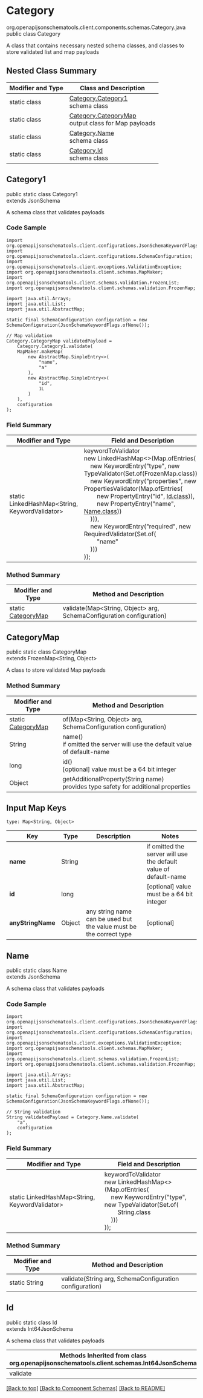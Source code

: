 # Category
org.openapijsonschematools.client.components.schemas.Category.java
public class Category

A class that contains necessary nested schema classes, and classes to store validated list and map payloads

## Nested Class Summary
| Modifier and Type | Class and Description |
| ----------------- | ---------------------- |
| static class | [Category.Category1](#category1)<br> schema class |
| static class | [Category.CategoryMap](#categorymap)<br> output class for Map payloads |
| static class | [Category.Name](#name)<br> schema class |
| static class | [Category.Id](#id)<br> schema class |

## Category1
public static class Category1<br>
extends JsonSchema

A schema class that validates payloads

### Code Sample
```
import org.openapijsonschematools.client.configurations.JsonSchemaKeywordFlags;
import org.openapijsonschematools.client.configurations.SchemaConfiguration;
import org.openapijsonschematools.client.exceptions.ValidationException;
import org.openapijsonschematools.client.schemas.MapMaker;
import org.openapijsonschematools.client.schemas.validation.FrozenList;
import org.openapijsonschematools.client.schemas.validation.FrozenMap;

import java.util.Arrays;
import java.util.List;
import java.util.AbstractMap;

static final SchemaConfiguration configuration = new SchemaConfiguration(JsonSchemaKeywordFlags.ofNone());

// Map validation
Category.CategoryMap validatedPayload =
    Category.Category1.validate(
    MapMaker.makeMap(
        new AbstractMap.SimpleEntry<>(
            "name",
            "a"
        ),
        new AbstractMap.SimpleEntry<>(
            "id",
            1L
        )
    ),
    configuration
);
```

### Field Summary
| Modifier and Type | Field and Description |
| ----------------- | ---------------------- |
| static LinkedHashMap<String, KeywordValidator> |keywordToValidator<br/>new LinkedHashMap<>(Map.ofEntries(<br/>&nbsp;&nbsp;&nbsp;&nbsp;new KeywordEntry("type", new TypeValidator(Set.of(FrozenMap.class))),<br/>&nbsp;&nbsp;&nbsp;&nbsp;new KeywordEntry("properties", new PropertiesValidator(Map.ofEntries(<br>&nbsp;&nbsp;&nbsp;&nbsp;&nbsp;&nbsp;&nbsp;&nbsp;new PropertyEntry("id", [Id.class](#id))),<br>&nbsp;&nbsp;&nbsp;&nbsp;&nbsp;&nbsp;&nbsp;&nbsp;new PropertyEntry("name", [Name.class](#name)))<br>&nbsp;&nbsp;&nbsp;&nbsp;))),<br>&nbsp;&nbsp;&nbsp;&nbsp;new KeywordEntry("required", new RequiredValidator(Set.of(<br>&nbsp;&nbsp;&nbsp;&nbsp;&nbsp;&nbsp;&nbsp;&nbsp;"name"<br>&nbsp;&nbsp;&nbsp;&nbsp;)))<br>)); |

### Method Summary
| Modifier and Type | Method and Description |
| ----------------- | ---------------------- |
| static [CategoryMap](#categorymap) | validate(Map<String, Object> arg, SchemaConfiguration configuration) |

## CategoryMap
public static class CategoryMap<br>
extends FrozenMap<String, Object>

A class to store validated Map payloads

### Method Summary
| Modifier and Type | Method and Description |
| ----------------- | ---------------------- |
| static [CategoryMap](#categorymap) | of(Map<String, Object> arg, SchemaConfiguration configuration) |
| String | name()<br> if omitted the server will use the default value of default-name |
| long | id()<br>[optional] value must be a 64 bit integer |
| Object | getAdditionalProperty(String name)<br>provides type safety for additional properties |

## Input Map Keys
```
type: Map<String, Object>
```
| Key | Type |  Description | Notes |
| --- | ---- | ------------ | ----- |
| **name** | String |  | if omitted the server will use the default value of default-name |
| **id** | long |  | [optional] value must be a 64 bit integer |
| **anyStringName** | Object | any string name can be used but the value must be the correct type | [optional] |

## Name
public static class Name<br>
extends JsonSchema

A schema class that validates payloads

### Code Sample
```
import org.openapijsonschematools.client.configurations.JsonSchemaKeywordFlags;
import org.openapijsonschematools.client.configurations.SchemaConfiguration;
import org.openapijsonschematools.client.exceptions.ValidationException;
import org.openapijsonschematools.client.schemas.MapMaker;
import org.openapijsonschematools.client.schemas.validation.FrozenList;
import org.openapijsonschematools.client.schemas.validation.FrozenMap;

import java.util.Arrays;
import java.util.List;
import java.util.AbstractMap;

static final SchemaConfiguration configuration = new SchemaConfiguration(JsonSchemaKeywordFlags.ofNone());

// String validation
String validatedPayload = Category.Name.validate(
    "a",
    configuration
);
```

### Field Summary
| Modifier and Type | Field and Description |
| ----------------- | ---------------------- |
| static LinkedHashMap<String, KeywordValidator> |keywordToValidator<br/>new LinkedHashMap<>(Map.ofEntries(<br/>&nbsp;&nbsp;&nbsp;&nbsp;new KeywordEntry("type", new TypeValidator(Set.of(<br/>&nbsp;&nbsp;&nbsp;&nbsp;&nbsp;&nbsp;&nbsp;&nbsp;String.class<br/>&nbsp;&nbsp;&nbsp;&nbsp;)))<br/>)); |

### Method Summary
| Modifier and Type | Method and Description |
| ----------------- | ---------------------- |
| static String | validate(String arg, SchemaConfiguration configuration) |

## Id
public static class Id<br>
extends Int64JsonSchema

A schema class that validates payloads

| Methods Inherited from class org.openapijsonschematools.client.schemas.Int64JsonSchema |
| ------------------------------------------------------------------ |
| validate                                                           |

[[Back to top]](#top) [[Back to Component Schemas]](../../../README.md#Component-Schemas) [[Back to README]](../../../README.md)

